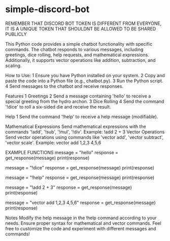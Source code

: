 # simple-discord-bot
REMEMBER THAT DISCORD BOT TOKEN IS DIFFERENT FROM EVERYONE, IT IS A UNIQUE TOKEN THAT SHOULDNT BE ALLOWED TO BE SHARED PUBLICLY


This Python code provides a simple chatbot functionality with specific commands. The chatbot responds to various messages, including greetings, dice rolling, help requests, and mathematical expressions. Additionally, it supports vector operations like addition, subtraction, and scaling.

How to Use:
1 Ensure you have Python installed on your system.
2 Copy and paste the code into a Python file (e.g., chatbot.py).
3 Run the Python script.
4 Send messages to the chatbot and receive responses.

Features
1 Greetings
2 Send a message containing 'hello' to receive a special greeting from the hydro archon.
3 Dice Rolling
4 Send the command '!dice' to roll a six-sided die and receive the result.

Help
1 Send the command '!help' to receive a help message (modifiable).

Mathematical Expressions
Send mathematical expressions with the commands '!add', '!sub', '!mul', '!div'.
Example: !add 2 + 3
Vector Operations
Send vector operations using commands like 'vector add', 'vector subtract', 'vector scale'.
Example: vector add 1,2,3 4,5,6

EXAMPLE FUNCTIONS
message = "hello"
response = get_response(message)
print(response)

message = "!dice"
response = get_response(message)
print(response)

message = "!help"
response = get_response(message)
print(response)

message = "!add 2 + 3"
response = get_response(message)
print(response)

message = "vector add 1,2,3 4,5,6"
response = get_response(message)
print(response)


Notes
Modify the help message in the !help command according to your needs.
Ensure proper syntax for mathematical and vector commands.
Feel free to customize the code and experiment with different messages and commands!
